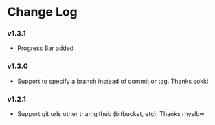 # Change Log

### v1.3.1

* Progress Bar added

### v1.3.0

* Support to specify a branch instead of commit or tag. Thanks sokki

### v1.2.1

* Support git urls other than github (bitbucket, etc). Thanks rhyslbw
